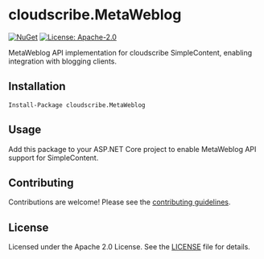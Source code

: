 # cloudscribe.MetaWeblog

[![NuGet](https://img.shields.io/nuget/v/cloudscribe.MetaWeblog.svg)](https://www.nuget.org/packages/cloudscribe.MetaWeblog)
[![License: Apache-2.0](https://img.shields.io/badge/License-Apache%202.0-blue.svg)](https://opensource.org/licenses/Apache-2.0)

MetaWeblog API implementation for cloudscribe SimpleContent, enabling integration with blogging clients.

## Installation

```shell
Install-Package cloudscribe.MetaWeblog
```

## Usage

Add this package to your ASP.NET Core project to enable MetaWeblog API support for SimpleContent.

## Contributing

Contributions are welcome! Please see the [contributing guidelines](https://github.com/cloudscribe/cloudscribe.SimpleContent/blob/main/CONTRIBUTING.md).

## License

Licensed under the Apache 2.0 License. See the [LICENSE](https://github.com/cloudscribe/cloudscribe.SimpleContent/blob/main/LICENSE) file for details.
